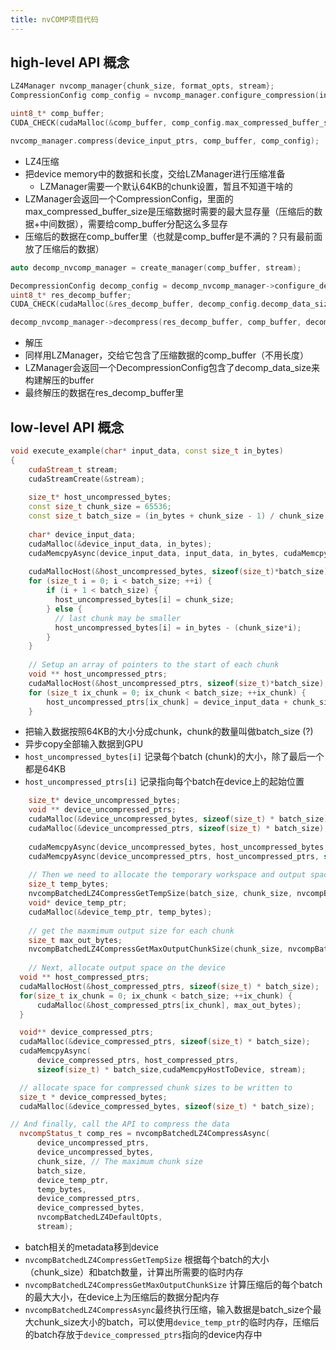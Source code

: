 ```yaml
---
title: nvCOMP项目代码
---
```


## high-level API 概念
```C++
LZ4Manager nvcomp_manager{chunk_size, format_opts, stream};
CompressionConfig comp_config = nvcomp_manager.configure_compression(input_buffer_len);

uint8_t* comp_buffer;
CUDA_CHECK(cudaMalloc(&comp_buffer, comp_config.max_compressed_buffer_size));

nvcomp_manager.compress(device_input_ptrs, comp_buffer, comp_config);
```
- LZ4压缩
- 把device memory中的数据和长度，交给LZManager进行压缩准备
	- LZManager需要一个默认64KB的chunk设置，暂且不知道干啥的
- LZManager会返回一个CompressionConfig，里面的max_compressed_buffer_size是压缩数据时需要的最大显存量（压缩后的数据+中间数据），需要给comp_buffer分配这么多显存
- 压缩后的数据在comp_buffer里（也就是comp_buffer是不满的？只有最前面放了压缩后的数据）

```C++
auto decomp_nvcomp_manager = create_manager(comp_buffer, stream);

DecompressionConfig decomp_config = decomp_nvcomp_manager->configure_decompression(comp_buffer);
uint8_t* res_decomp_buffer;
CUDA_CHECK(cudaMalloc(&res_decomp_buffer, decomp_config.decomp_data_size));

decomp_nvcomp_manager->decompress(res_decomp_buffer, comp_buffer, decomp_config);
```
- 解压
- 同样用LZManager，交给它包含了压缩数据的comp_buffer（不用长度）
- LZManager会返回一个DecompressionConfig包含了decomp_data_size来构建解压的buffer
- 最终解压的数据在res_decomp_buffer里

## low-level API 概念
```C++
void execute_example(char* input_data, const size_t in_bytes)
{
	cudaStream_t stream;
	cudaStreamCreate(&stream);
	
	size_t* host_uncompressed_bytes;
	const size_t chunk_size = 65536;
	const size_t batch_size = (in_bytes + chunk_size - 1) / chunk_size;
	
	char* device_input_data;
	cudaMalloc(&device_input_data, in_bytes);
	cudaMemcpyAsync(device_input_data, input_data, in_bytes, cudaMemcpyHostToDevice, stream);
	
	cudaMallocHost(&host_uncompressed_bytes, sizeof(size_t)*batch_size);
	for (size_t i = 0; i < batch_size; ++i) {
		if (i + 1 < batch_size) {
		  host_uncompressed_bytes[i] = chunk_size;
		} else {
		  // last chunk may be smaller
		  host_uncompressed_bytes[i] = in_bytes - (chunk_size*i);
		}
	}
	
	// Setup an array of pointers to the start of each chunk
	void ** host_uncompressed_ptrs;
	cudaMallocHost(&host_uncompressed_ptrs, sizeof(size_t)*batch_size);
	for (size_t ix_chunk = 0; ix_chunk < batch_size; ++ix_chunk) {
		host_uncompressed_ptrs[ix_chunk] = device_input_data + chunk_size*ix_chunk;
	}
```
- 把输入数据按照64KB的大小分成chunk，chunk的数量叫做batch_size (?)
- 异步copy全部输入数据到GPU
- `host_uncompressed_bytes[i]` 记录每个batch (chunk)的大小，除了最后一个都是64KB
- `host_uncompressed_ptrs[i]` 记录指向每个batch在device上的起始位置

```C++
	size_t* device_uncompressed_bytes;
	void ** device_uncompressed_ptrs;
	cudaMalloc(&device_uncompressed_bytes, sizeof(size_t) * batch_size);
	cudaMalloc(&device_uncompressed_ptrs, sizeof(size_t) * batch_size);
	
	cudaMemcpyAsync(device_uncompressed_bytes, host_uncompressed_bytes, sizeof(size_t) * batch_size, cudaMemcpyHostToDevice, stream);
	cudaMemcpyAsync(device_uncompressed_ptrs, host_uncompressed_ptrs, sizeof(size_t) * batch_size, cudaMemcpyHostToDevice, stream);
	
	// Then we need to allocate the temporary workspace and output space needed by the compressor.
	size_t temp_bytes;
	nvcompBatchedLZ4CompressGetTempSize(batch_size, chunk_size, nvcompBatchedLZ4DefaultOpts, &temp_bytes);
	void* device_temp_ptr;
	cudaMalloc(&device_temp_ptr, temp_bytes);
	
	// get the maxmimum output size for each chunk
	size_t max_out_bytes;
	nvcompBatchedLZ4CompressGetMaxOutputChunkSize(chunk_size, nvcompBatchedLZ4DefaultOpts, &max_out_bytes);
	
	// Next, allocate output space on the device
  void ** host_compressed_ptrs;
  cudaMallocHost(&host_compressed_ptrs, sizeof(size_t) * batch_size);
  for(size_t ix_chunk = 0; ix_chunk < batch_size; ++ix_chunk) {
      cudaMalloc(&host_compressed_ptrs[ix_chunk], max_out_bytes);
  }

  void** device_compressed_ptrs;
  cudaMalloc(&device_compressed_ptrs, sizeof(size_t) * batch_size);
  cudaMemcpyAsync(
      device_compressed_ptrs, host_compressed_ptrs, 
      sizeof(size_t) * batch_size,cudaMemcpyHostToDevice, stream);

  // allocate space for compressed chunk sizes to be written to
  size_t * device_compressed_bytes;
  cudaMalloc(&device_compressed_bytes, sizeof(size_t) * batch_size);

// And finally, call the API to compress the data
  nvcompStatus_t comp_res = nvcompBatchedLZ4CompressAsync(
      device_uncompressed_ptrs,
      device_uncompressed_bytes,
      chunk_size, // The maximum chunk size
      batch_size,
      device_temp_ptr,
      temp_bytes,
      device_compressed_ptrs,
      device_compressed_bytes,
      nvcompBatchedLZ4DefaultOpts,
      stream);

```
- batch相关的metadata移到device
- `nvcompBatchedLZ4CompressGetTempSize` 根据每个batch的大小（chunk_size）和batch数量，计算出所需要的临时内存
- `nvcompBatchedLZ4CompressGetMaxOutputChunkSize` 计算压缩后的每个batch的最大大小，在device上为压缩后的数据分配内存
- `nvcompBatchedLZ4CompressAsync`最终执行压缩，输入数据是batch_size个最大chunk_size大小的batch，可以使用`device_temp_ptr`的临时内存，压缩后的batch存放于`device_compressed_ptrs`指向的device内存中
